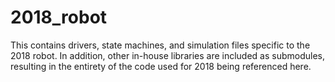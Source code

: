 # 2018_robot
This contains drivers, state machines, and simulation files specific to the 2018 robot. In addition, other in-house libraries are included as submodules, resulting in the entirety of the code used for 2018 being referenced here.
